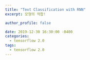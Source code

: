 ```yaml
---
title: "Text Classification with RNN"
excerpt: 모형의 적합!

author_profile: false

date: 2019-12-30 16:30:00 -0400
categories: 
  - tensorflow 2.0
tags:
  - tensorflow 2.0
---
```

<!--stackedit_data:
eyJoaXN0b3J5IjpbLTc3MjY5MDY0XX0=
-->